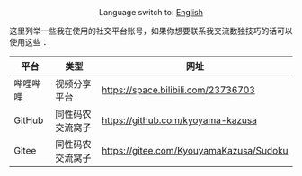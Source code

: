 <center>Language switch to: <a href="README.md">English</a></center>

这里列举一些我在使用的社交平台账号，如果你想要联系我交流数独技巧的话可以使用这些：

| 平台     | 类型             | 网址                                    |
| -------- | ---------------- | --------------------------------------- |
| 哔哩哔哩 | 视频分享平台     | https://space.bilibili.com/23736703     |
| GitHub   | 同性码农交流窝子 | https://github.com/kyoyama-kazusa       |
| Gitee    | 同性码农交流窝子 | https://gitee.com/KyouyamaKazusa/Sudoku |
